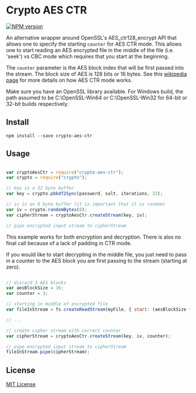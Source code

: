 # Crypto AES CTR

[![NPM version](http://img.shields.io/npm/v/crypto-aes-ctr.svg)](https://www.npmjs.com/package/crypto-aes-ctr)

An alternative wrapper around OpenSSL's AES_ctr128_encrypt API that allows one to specify the starting `counter` for AES CTR mode.  This allows one to start reading an AES encrypted file in the middle of the file (i.e. 'seek') vs CBC mode which requires that you start at the beginning.

The `counter` parameter is the AES block index that will be first passed into the stream.  The block size of AES is 128 bits or 16 bytes.  See this [wikipedia page](http://en.wikipedia.org/wiki/Block_cipher_mode_of_operation) for more details on how AES CTR mode works.

Make sure you have an OpenSSL library available.  For Windows build, the path assumed to be C:\OpenSSL-Win64 or C:\OpenSSL-Win32 for 64-bit or 32-bit builds respectively.

## Install

```shell
npm install --save crypto-aes-ctr
```

## Usage

```javascript

var cryptoAesCtr = require("crypto-aes-ctr");
var crypto = require("crypto");

// key is a 32 byte buffer
var key = crypto.pbkdf2Sync(password, salt, iterations, 32);

// iv is an 8 byte buffer (it is important that it is random)
var iv = crypto.randomBytes(8);
var cipherStream = cryptoAesCtr.createStream(key, iv);

// pipe encrypted input stream to cipherStream

```

This example works for both encryption and decryption.  There is also no final call because of a lack of padding in CTR mode.

If you would like to start decrypting in the middle file, you just need to pass in a counter to the AES block you are first passing to the stream (starting at zero).

```javascript

// discard 3 AES blocks
var aesBlockSize = 16;
var counter = 3;

// starting in middle of encrypted file
var fileInStream = fs.createReadStream(myFile, { start: (aesBlockSize * counter) });

// ...

// create cipher stream with correct counter
var cipherStream = cryptoAesCtr.createStream(key, iv, counter);

// pipe encrypted input stream to cipherStream
fileInStream.pipe(cipherStream);

```

## License

[MIT License](http://en.wikipedia.org/wiki/MIT_License)